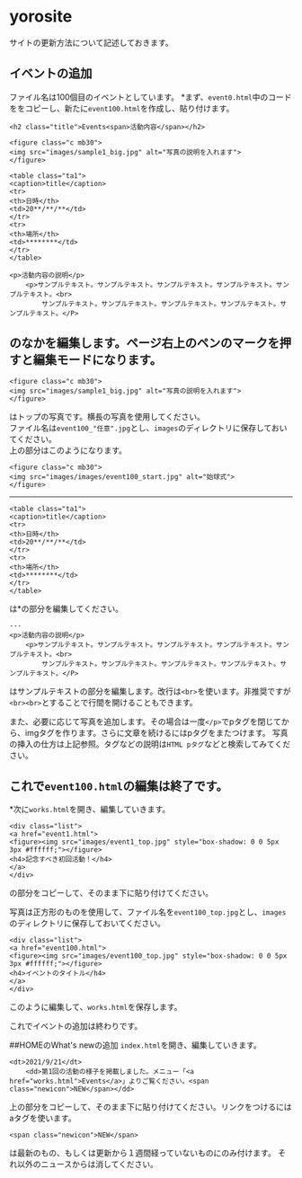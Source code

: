 # yorosite
サイトの更新方法について記述しておきます。

## イベントの追加
ファイル名は100個目のイベントとしています。
*まず、`event0.html`中のコードををコピーし、新たに`event100.html`を作成し、貼り付けます。
```
<h2 class="title">Events<span>活動内容</span></h2>

<figure class="c mb30">
<img src="images/sample1_big.jpg" alt="写真の説明を入れます">
</figure>

<table class="ta1">
<caption>title</caption>
<tr>
<th>日時</th>
<td>20**/**/**</td>
</tr>
<tr>
<th>場所</th>
<td>********</td>
</tr>
</table>

<p>活動内容の説明</p>
	<p>サンプルテキスト。サンプルテキスト。サンプルテキスト。サンプルテキスト。サンプルテキスト。<br>
		サンプルテキスト。サンプルテキスト。サンプルテキスト。サンプルテキスト。サンプルテキスト。</P>
```
のなかを編集します。ページ右上のペンのマークを押すと編集モードになります。  
---
```
<figure class="c mb30">
<img src="images/sample1_big.jpg" alt="写真の説明を入れます">
</figure>
```
はトップの写真です。横長の写真を使用してください。  
ファイル名は`event100_"任意".jpg`とし、`images`のディレクトリに保存しておいてください。  
上の部分はこのようになります。
```
<figure class="c mb30">
<img src="images/images/event100_start.jpg" alt="始球式">
</figure>
```
  
---
```
<table class="ta1">
<caption>title</caption>
<tr>
<th>日時</th>
<td>20**/**/**</td>
</tr>
<tr>
<th>場所</th>
<td>********</td>
</tr>
</table>
```
は*の部分を編集してください。
```
---
<p>活動内容の説明</p>
	<p>サンプルテキスト。サンプルテキスト。サンプルテキスト。サンプルテキスト。サンプルテキスト。<br>
		サンプルテキスト。サンプルテキスト。サンプルテキスト。サンプルテキスト。サンプルテキスト。</P>
```

はサンプルテキストの部分を編集します。改行は`<br>`を使います。非推奨ですが`<br><br>`とすることで行間を開けることもできます。  

また、必要に応じて写真を追加します。その場合は一度`</p>`でpタグを閉じてから、imgタグを作ります。さらに文章を続けるにはpタグをまたつけます。
写真の挿入の仕方は上記参照。タグなどの説明は`HTML pタグ`などと検索してみてください。  

これで`event100.html`の編集は終了です。
---
*次に`works.html`を開き、編集していきます。
```
<div class="list">
<a href="event1.html">
<figure><img src="images/event1_top.jpg" style="box-shadow: 0 0 5px 3px #ffffff;"></figure>
<h4>記念すべき初回活動！</h4>
</a>
</div>
```
の部分をコピーして、そのまま下に貼り付けてください。
  
写真は正方形のものを使用して、ファイル名を`event100_top.jpg`とし、`images`のディレクトリに保存しておいてください。
```
<div class="list">
<a href="event100.html">
<figure><img src="images/event100_top.jpg" style="box-shadow: 0 0 5px 3px #ffffff;"></figure>
<h4>イベントのタイトル</h4>
</a>
</div>
```
このように編集して、`works.html`を保存します。
  
これでイベントの追加は終わりです。

##HOMEのWhat's newの追加
`index.html`を開き、編集していきます。
```
<dt>2021/9/21</dt>
	<dd>第1回の活動の様子を掲載しました。メニュー「<a href="works.html">Events</a>」よりご覧ください。<span class="newicon">NEW</span></dd>
```
上の部分をコピーして、そのまま下に貼り付けてください。リンクをつけるにはaタグを使います。
```
<span class="newicon">NEW</span>
```
は最新のもの、もしくは更新から１週間経っていないものにのみ付けます。
それ以外のニュースからは消してください。
